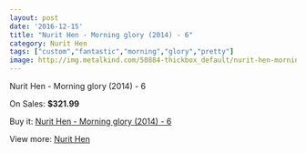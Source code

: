 ```yaml
---
layout: post
date: '2016-12-15'
title: "Nurit Hen - Morning glory (2014) - 6"
category: Nurit Hen
tags: ["custom","fantastic","morning","glory","pretty"]
image: http://img.metalkind.com/50884-thickbox_default/nurit-hen-morning-glory-2014-6.jpg
---
```

Nurit Hen - Morning glory (2014) - 6

On Sales: **$321.99**
<a href="https://www.metalkind.com/en/nurit-hen/14235-nurit-hen-morning-glory-2014-6.html"><amp-img layout="responsive" width="600" height="600" src="//img.metalkind.com/50884-thickbox_default/nurit-hen-morning-glory-2014-6.jpg" alt="Nurit Hen - Morning glory (2014) - 6 0" /></a>
<a href="https://www.metalkind.com/en/nurit-hen/14235-nurit-hen-morning-glory-2014-6.html"><amp-img layout="responsive" width="600" height="600" src="//img.metalkind.com/50886-thickbox_default/nurit-hen-morning-glory-2014-6.jpg" alt="Nurit Hen - Morning glory (2014) - 6 1" /></a>
<a href="https://www.metalkind.com/en/nurit-hen/14235-nurit-hen-morning-glory-2014-6.html"><amp-img layout="responsive" width="600" height="600" src="//img.metalkind.com/50888-thickbox_default/nurit-hen-morning-glory-2014-6.jpg" alt="Nurit Hen - Morning glory (2014) - 6 2" /></a>
<a href="https://www.metalkind.com/en/nurit-hen/14235-nurit-hen-morning-glory-2014-6.html"><amp-img layout="responsive" width="600" height="600" src="//img.metalkind.com/50890-thickbox_default/nurit-hen-morning-glory-2014-6.jpg" alt="Nurit Hen - Morning glory (2014) - 6 3" /></a>

Buy it: [Nurit Hen - Morning glory (2014) - 6](https://www.metalkind.com/en/nurit-hen/14235-nurit-hen-morning-glory-2014-6.html "Nurit Hen - Morning glory (2014) - 6")

View more: [Nurit Hen](https://www.metalkind.com/en/164-nurit-hen "Nurit Hen")